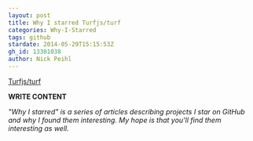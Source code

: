 ```yaml
---
layout: post
title: Why I starred Turfjs/turf
categories: Why-I-Starred
tags: github
stardate: 2014-05-29T15:15:53Z
gh_id: 13301038
author: Nick Peihl
---
```


[Turfjs/turf](star.repo.html_url)

**WRITE CONTENT**

*"Why I starred" is a series of articles describing projects I star on GitHub and why I found them interesting. My hope is that you'll find them interesting as well.*

